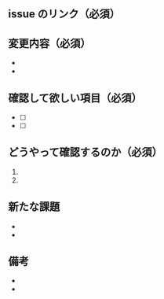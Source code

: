 ## issue のリンク（必須）

## 変更内容（必須）

-
-

## 確認して欲しい項目（必須）

- [ ]
- [ ]

## どうやって確認するのか（必須）

1.
1.

## 新たな課題

-
-

## 備考

-
-
